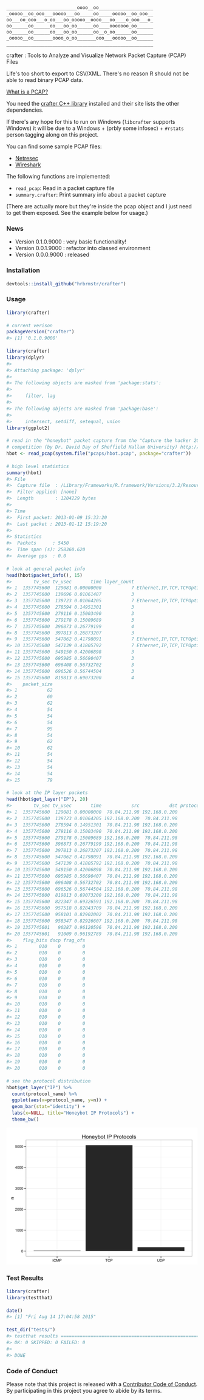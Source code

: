 <!-- README.md is generated from README.Rmd. Please edit that file -->
    __________________________oooo__oo____________________
    _ooooo__oo_ooo___ooooo___oo_____oo_____ooooo__oo_ooo__
    oo___oo_ooo___o_oo___oo_ooooo__oooo___oo____o_ooo___o_
    oo______oo______oo___oo_oo______oo____ooooooo_oo______
    oo______oo______oo___oo_oo______oo__o_oo______oo______
    _ooooo__oo_______oooo_o_oo_______ooo___ooooo__oo______
    ______________________________________________________

crafter : Tools to Analyze and Visualize Network Packet Capture (PCAP) Files

Life's too short to export to CSV/XML. There's no reason R should not be able to read binary PCAP data.

[What is a PCAP?](https://en.wikipedia.org/wiki/Pcap)

You need the [crafter C++ library](https://github.com/pellegre/libcrafter) installed and their site lists the other dependencies.

If there's any hope for this to run on Windows (`libcrafter` supports Windows) it will be due to a Windows + (prbly some infosec) + `#rstats` person tagging along on this project.

You can find some sample PCAP files:

-   [Netresec](https://wiki.wireshark.org/SampleCaptures)
-   [Wireshark](https://wiki.wireshark.org/SampleCaptures)

The following functions are implemented:

-   `read_pcap`: Read in a packet capture file
-   `summary.crafter`: Print summary info about a packet capture

(There are actually more but they're inside the pcap object and I just need to get them exposed. See the example below for usage.)

### News

-   Version 0.1.0.9000 : very basic functionality!
-   Version 0.0.1.9000 : refactor into classed environment
-   Version 0.0.0.9000 : released

### Installation

``` r
devtools::install_github("hrbrmstr/crafter")
```

### Usage

``` r
library(crafter)

# current verison
packageVersion("crafter")
#> [1] '0.1.0.9000'

library(crafter)
library(dplyr)
#> 
#> Attaching package: 'dplyr'
#> 
#> The following objects are masked from 'package:stats':
#> 
#>     filter, lag
#> 
#> The following objects are masked from 'package:base':
#> 
#>     intersect, setdiff, setequal, union
library(ggplot2)

# read in the "honeybot" packet capture from the "Capture the hacker 2013"
# competition (by Dr. David Day of Sheffield Hallam University) http://www.snaketrap.co.uk/
hbot <- read_pcap(system.file("pcaps/hbot.pcap", package="crafter"))

# high level statistics
summary(hbot)
#> File
#>  Capture file  : /Library/Frameworks/R.framework/Versions/3.2/Resources/library/crafter/pcaps/hbot.pcap
#>  Filter applied: [none]
#>  Length        : 1204229 bytes
#> 
#> Time
#>  First packet: 2013-01-09 15:33:20
#>  Last packet : 2013-01-12 15:19:20
#> 
#> Statistics
#>  Packets      : 5450
#>  Time span (s): 258360.620
#>  Average pps  : 0.0

# look at general packet info
head(hbot$packet_info(), 15)
#>        tv_sec tv_usec       time layer_count                                                               protocols
#> 1  1357745600  129081 0.00000000           7 Ethernet,IP,TCP,TCPOptionMaxSegSize,TCPOptionPad,TCPOptionSACKPermitted
#> 2  1357745600  139696 0.01061487           3                                                   ARP,Ethernet,RawLayer
#> 3  1357745600  139723 0.01064205           7 Ethernet,IP,TCP,TCPOptionMaxSegSize,TCPOptionPad,TCPOptionSACKPermitted
#> 4  1357745600  278594 0.14951301           3                                                         Ethernet,IP,TCP
#> 5  1357745600  279116 0.15003490           3                                                         Ethernet,IP,TCP
#> 6  1357745600  279178 0.15009689           3                                                         Ethernet,IP,TCP
#> 7  1357745600  396873 0.26779199           4                                                Ethernet,IP,RawLayer,TCP
#> 8  1357745600  397813 0.26873207           3                                                         Ethernet,IP,TCP
#> 9  1357745600  547062 0.41798091           7 Ethernet,IP,TCP,TCPOptionMaxSegSize,TCPOptionPad,TCPOptionSACKPermitted
#> 10 1357745600  547139 0.41805792           7 Ethernet,IP,TCP,TCPOptionMaxSegSize,TCPOptionPad,TCPOptionSACKPermitted
#> 11 1357745600  549150 0.42006898           3                                                         Ethernet,IP,TCP
#> 12 1357745600  695985 0.56690407           3                                                         Ethernet,IP,TCP
#> 13 1357745600  696408 0.56732702           3                                                         Ethernet,IP,TCP
#> 14 1357745600  696526 0.56744504           3                                                         Ethernet,IP,TCP
#> 15 1357745600  819813 0.69073200           4                                                Ethernet,IP,RawLayer,TCP
#>    packet_size
#> 1           62
#> 2           60
#> 3           62
#> 4           54
#> 5           54
#> 6           54
#> 7           95
#> 8           54
#> 9           62
#> 10          62
#> 11          54
#> 12          54
#> 13          54
#> 14          54
#> 15          79

# look at the IP layer packets
head(hbot$get_layer("IP"), 20)
#>        tv_sec tv_usec       time           src           dst protocol protocol_name size header_len total_len ttl flags
#> 1  1357745600  129081 0.00000000  70.84.211.98 192.168.0.200        6           TCP   62          5        48 115     2
#> 2  1357745600  139723 0.01064205 192.168.0.200  70.84.211.98        6           TCP   62          5        48 128     2
#> 3  1357745600  278594 0.14951301  70.84.211.98 192.168.0.200        6           TCP   54          5        40 115     2
#> 4  1357745600  279116 0.15003490  70.84.211.98 192.168.0.200        6           TCP   54          5        40 115     2
#> 5  1357745600  279178 0.15009689 192.168.0.200  70.84.211.98        6           TCP   54          5        40 128     2
#> 6  1357745600  396873 0.26779199 192.168.0.200  70.84.211.98        6           TCP   95          5        81 128     2
#> 7  1357745600  397813 0.26873207 192.168.0.200  70.84.211.98        6           TCP   54          5        40 128     2
#> 8  1357745600  547062 0.41798091  70.84.211.98 192.168.0.200        6           TCP   62          5        48 115     2
#> 9  1357745600  547139 0.41805792 192.168.0.200  70.84.211.98        6           TCP   62          5        48 128     2
#> 10 1357745600  549150 0.42006898  70.84.211.98 192.168.0.200        6           TCP   54          5        40 115     2
#> 11 1357745600  695985 0.56690407  70.84.211.98 192.168.0.200        6           TCP   54          5        40 115     2
#> 12 1357745600  696408 0.56732702  70.84.211.98 192.168.0.200        6           TCP   54          5        40 115     2
#> 13 1357745600  696526 0.56744504 192.168.0.200  70.84.211.98        6           TCP   54          5        40 128     2
#> 14 1357745600  819813 0.69073200 192.168.0.200  70.84.211.98        6           TCP   79          5        65 128     2
#> 15 1357745600  822347 0.69326591 192.168.0.200  70.84.211.98        6           TCP   54          5        40 128     2
#> 16 1357745600  957518 0.82843709  70.84.211.98 192.168.0.200        6           TCP   54          5        40 115     2
#> 17 1357745600  958101 0.82902002  70.84.211.98 192.168.0.200        6           TCP   62          5        48 115     2
#> 18 1357745600  958347 0.82926607 192.168.0.200  70.84.211.98        6           TCP   62          5        48 128     2
#> 19 1357745601   90287 0.96120596  70.84.211.98 192.168.0.200        6           TCP   54          5        40 115     2
#> 20 1357745601   91009 0.96192789  70.84.211.98 192.168.0.200        6           TCP  190          5       176 115     2
#>    flag_bits dscp frag_ofs
#> 1        010    0        0
#> 2        010    0        0
#> 3        010    0        0
#> 4        010    0        0
#> 5        010    0        0
#> 6        010    0        0
#> 7        010    0        0
#> 8        010    0        0
#> 9        010    0        0
#> 10       010    0        0
#> 11       010    0        0
#> 12       010    0        0
#> 13       010    0        0
#> 14       010    0        0
#> 15       010    0        0
#> 16       010    0        0
#> 17       010    0        0
#> 18       010    0        0
#> 19       010    0        0
#> 20       010    0        0

# see the protocol distribution
hbot$get_layer("IP") %>% 
  count(protocol_name) %>% 
  ggplot(aes(x=protocol_name, y=n)) + 
  geom_bar(stat="identity") + 
  labs(x=NULL, title="Honeybot IP Protocols") + 
  theme_bw()
```

<img src="README-unnamed-chunk-4-1.png" title="" alt="" width="672" />

### Test Results

``` r
library(crafter)
library(testthat)

date()
#> [1] "Fri Aug 14 17:04:58 2015"

test_dir("tests/")
#> testthat results ========================================================================================================
#> OK: 0 SKIPPED: 0 FAILED: 0
#> 
#> DONE
```

### Code of Conduct

Please note that this project is released with a [Contributor Code of Conduct](CONDUCT.md). By participating in this project you agree to abide by its terms.
